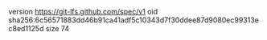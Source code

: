 version https://git-lfs.github.com/spec/v1
oid sha256:6c56571883dd46b91ca41adf5c10343d7f30ddee87d9080ec99313ec8ed1125d
size 74

